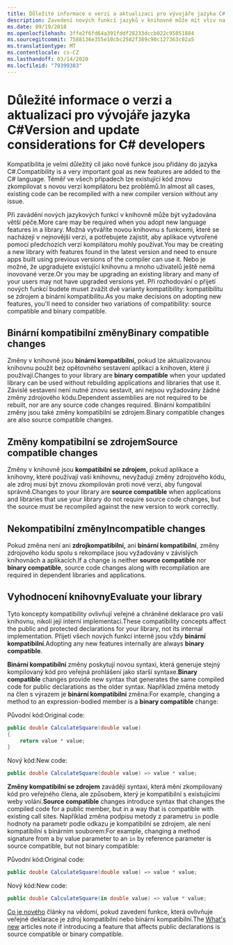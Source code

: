 ```yaml
---
title: Důležité informace o verzi a aktualizaci pro vývojáře jazyka C#
description: Zavedení nových funkcí jazyků v knihovně může mít vliv na kód, který ji používá.
ms.date: 09/19/2018
ms.openlocfilehash: 3ffe2f6fd64a391fddf28233dccb022c95851884
ms.sourcegitcommit: 7588136e355e10cbc2582f389c90c127363c02a5
ms.translationtype: MT
ms.contentlocale: cs-CZ
ms.lasthandoff: 03/14/2020
ms.locfileid: "79399383"
---
```

# <a name="version-and-update-considerations-for-c-developers"></a><span data-ttu-id="29edf-103">Důležité informace o verzi a aktualizaci pro vývojáře jazyka C#</span><span class="sxs-lookup"><span data-stu-id="29edf-103">Version and update considerations for C# developers</span></span>

<span data-ttu-id="29edf-104">Kompatibilita je velmi důležitý cíl jako nové funkce jsou přidány do jazyka C#.</span><span class="sxs-lookup"><span data-stu-id="29edf-104">Compatibility is a very important goal as new features are added to the C# language.</span></span> <span data-ttu-id="29edf-105">Téměř ve všech případech lze existující kód znovu zkompilovat s novou verzí kompilátoru bez problémů.</span><span class="sxs-lookup"><span data-stu-id="29edf-105">In almost all cases, existing code can be recompiled with a new compiler version without any issue.</span></span>

<span data-ttu-id="29edf-106">Při zavádění nových jazykových funkcí v knihovně může být vyžadována větší péče.</span><span class="sxs-lookup"><span data-stu-id="29edf-106">More care may be required when you adopt new language features in a library.</span></span> <span data-ttu-id="29edf-107">Možná vytváříte novou knihovnu s funkcemi, které se nacházejí v nejnovější verzi, a potřebujete zajistit, aby aplikace vytvořené pomocí předchozích verzí kompilátoru mohly používat.</span><span class="sxs-lookup"><span data-stu-id="29edf-107">You may be creating a new library with features found in the latest version and need to ensure apps built using previous versions of the compiler can use it.</span></span> <span data-ttu-id="29edf-108">Nebo je možné, že upgradujete existující knihovnu a mnoho uživatelů ještě nemá inovované verze.</span><span class="sxs-lookup"><span data-stu-id="29edf-108">Or you may be upgrading an existing library and many of your users may not have upgraded versions yet.</span></span> <span data-ttu-id="29edf-109">Při rozhodování o přijetí nových funkcí budete muset zvážit dvě varianty kompatibility: kompatibilitu se zdrojem a binární kompatibilitu.</span><span class="sxs-lookup"><span data-stu-id="29edf-109">As you make decisions on adopting new features, you'll need to consider two variations of compatibility: source compatible and binary compatible.</span></span>

## <a name="binary-compatible-changes"></a><span data-ttu-id="29edf-110">Binární kompatibilní změny</span><span class="sxs-lookup"><span data-stu-id="29edf-110">Binary compatible changes</span></span>

<span data-ttu-id="29edf-111">Změny v knihovně jsou **binární kompatibilní,** pokud lze aktualizovanou knihovnu použít bez opětovného sestavení aplikací a knihoven, které ji používají.</span><span class="sxs-lookup"><span data-stu-id="29edf-111">Changes to your library are **binary compatible** when your updated library can be used without rebuilding applications and libraries that use it.</span></span> <span data-ttu-id="29edf-112">Závislé sestavení není nutné znovu sestavit, ani nejsou vyžadovány žádné změny zdrojového kódu.</span><span class="sxs-lookup"><span data-stu-id="29edf-112">Dependent assemblies are not required to be rebuilt, nor are any source code changes required.</span></span> <span data-ttu-id="29edf-113">Binární kompatibilní změny jsou také změny kompatibilní se zdrojem.</span><span class="sxs-lookup"><span data-stu-id="29edf-113">Binary compatible changes are also source compatible changes.</span></span>

## <a name="source-compatible-changes"></a><span data-ttu-id="29edf-114">Změny kompatibilní se zdrojem</span><span class="sxs-lookup"><span data-stu-id="29edf-114">Source compatible changes</span></span>

<span data-ttu-id="29edf-115">Změny v knihovně jsou **kompatibilní se zdrojem,** pokud aplikace a knihovny, které používají vaši knihovnu, nevyžadují změny zdrojového kódu, ale zdroj musí být znovu zkompilován proti nové verzi, aby fungoval správně.</span><span class="sxs-lookup"><span data-stu-id="29edf-115">Changes to your library are **source compatible** when applications and libraries that use your library do not require source code changes, but the source must be recompiled against the new version to work correctly.</span></span>

## <a name="incompatible-changes"></a><span data-ttu-id="29edf-116">Nekompatibilní změny</span><span class="sxs-lookup"><span data-stu-id="29edf-116">Incompatible changes</span></span>

<span data-ttu-id="29edf-117">Pokud změna není ani **zdrojkompatibilní,** ani **binární kompatibilní**, změny zdrojového kódu spolu s rekompilace jsou vyžadovány v závislých knihovnách a aplikacích.</span><span class="sxs-lookup"><span data-stu-id="29edf-117">If a change is neither **source compatible** nor **binary compatible**, source code changes along with recompilation are required in dependent libraries and applications.</span></span>

## <a name="evaluate-your-library"></a><span data-ttu-id="29edf-118">Vyhodnocení knihovny</span><span class="sxs-lookup"><span data-stu-id="29edf-118">Evaluate your library</span></span>

<span data-ttu-id="29edf-119">Tyto koncepty kompatibility ovlivňují veřejné a chráněné deklarace pro vaši knihovnu, nikoli její interní implementaci.</span><span class="sxs-lookup"><span data-stu-id="29edf-119">These compatibility concepts affect the public and protected declarations for your library, not its internal implementation.</span></span> <span data-ttu-id="29edf-120">Přijetí všech nových funkcí interně jsou vždy **binární kompatibilní**.</span><span class="sxs-lookup"><span data-stu-id="29edf-120">Adopting any new features internally are always **binary compatible**.</span></span>  

<span data-ttu-id="29edf-121">**Binární kompatibilní** změny poskytují novou syntaxi, která generuje stejný kompilovaný kód pro veřejná prohlášení jako starší syntaxe.</span><span class="sxs-lookup"><span data-stu-id="29edf-121">**Binary compatible** changes provide new syntax that generates the same compiled code for public declarations as the older syntax.</span></span> <span data-ttu-id="29edf-122">Například změna metody na člen s výrazem je **binární kompatibilní** změna:</span><span class="sxs-lookup"><span data-stu-id="29edf-122">For example, changing a method to an expression-bodied member is a **binary compatible** change:</span></span>

<span data-ttu-id="29edf-123">Původní kód:</span><span class="sxs-lookup"><span data-stu-id="29edf-123">Original code:</span></span>

```csharp
public double CalculateSquare(double value)
{
    return value * value;
}
```

<span data-ttu-id="29edf-124">Nový kód:</span><span class="sxs-lookup"><span data-stu-id="29edf-124">New code:</span></span>

```csharp
public double CalculateSquare(double value) => value * value;
```

<span data-ttu-id="29edf-125">**Změny kompatibilní se zdrojem** zavádějí syntaxi, která mění zkompilovaný kód pro veřejného člena, ale způsobem, který je kompatibilní s existujícími weby volání.</span><span class="sxs-lookup"><span data-stu-id="29edf-125">**Source compatible** changes introduce syntax that changes the compiled code for a public member, but in a way that is compatible with existing call sites.</span></span> <span data-ttu-id="29edf-126">Například změna podpisu metody z parametru `in` podle hodnoty na parametr podle odkazu je kompatibilní se zdrojem, ale není kompatibilní s binárním souborem:</span><span class="sxs-lookup"><span data-stu-id="29edf-126">For example, changing a method signature from a by value parameter to an `in` by reference parameter is source compatible, but not binary compatible:</span></span>

<span data-ttu-id="29edf-127">Původní kód:</span><span class="sxs-lookup"><span data-stu-id="29edf-127">Original code:</span></span>

```csharp
public double CalculateSquare(double value) => value * value;
```

<span data-ttu-id="29edf-128">Nový kód:</span><span class="sxs-lookup"><span data-stu-id="29edf-128">New code:</span></span>

```csharp
public double CalculateSquare(in double value) => value * value;
```

<span data-ttu-id="29edf-129">[Co je nového](index.md) články na vědomí, pokud zavedení funkce, která ovlivňuje veřejné deklarace je zdroj kompatibilní nebo binární kompatibilní.</span><span class="sxs-lookup"><span data-stu-id="29edf-129">The [What's new](index.md) articles note if introducing a feature that affects public declarations is source compatible or binary compatible.</span></span>
